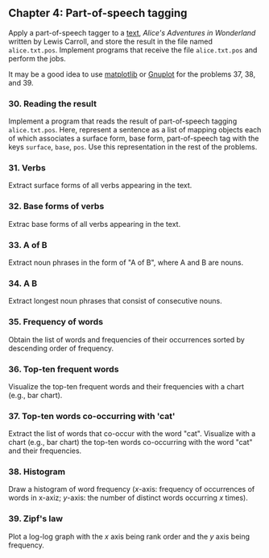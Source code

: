 ## Chapter 4: Part-of-speech tagging

Apply a part-of-speech tagger to a [text](alice.txt), *Alice's Adventures in Wonderland* written by Lewis Carroll, and store the result in the file named `alice.txt.pos`.
Implement programs that receive the file `alice.txt.pos` and perform the jobs.

It may be a good idea to use [matplotlib](http://matplotlib.org/) or [Gnuplot](http://www.gnuplot.info/) for the problems 37, 38, and 39.

### 30. Reading the result
Implement a program that reads the result of part-of-speech tagging `alice.txt.pos`.
Here, represent a sentence as a list of mapping objects each of which associates a surface form, base form, part-of-speech tag with the keys `surface`, `base`, `pos`.
Use this representation in the rest of the problems.

### 31. Verbs
Extract surface forms of all verbs appearing in the text.

### 32. Base forms of verbs
Extrac base forms of all verbs appearing in the text.

### 33. A of B
Extract noun phrases in the form of "A of B", where A and B are nouns.

### 34. A B
Extract longest noun phrases that consist of consecutive nouns.

### 35. Frequency of words
Obtain the list of words and frequencies of their occurrences sorted by descending order of frequency.

### 36. Top-ten frequent words
Visualize the top-ten frequent words and their frequencies with a chart (e.g., bar chart).

### 37. Top-ten words co-occurring with 'cat'
Extract the list of words that co-occur with the word "cat". Visualize with a chart (e.g., bar chart) the top-ten words co-occurring with the word "cat" and their frequencies.

### 38. Histogram
Draw a histogram of word frequency ($x$-axis: frequency of occurrences of words in x-axiz; $y$-axis: the number of distinct words occurring $x$ times).

### 39. Zipf's law
Plot a log-log graph with the $x$ axis being rank order and the $y$ axis being frequency.
